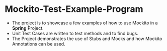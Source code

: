 # Mockito-Test-Example-Program
- The project is to showcase a few examples of how to use Mockito in a **Spring** Project.
- Unit Test Cases are written to test methods and to find bugs.
- The Project demonstrates the use of Stubs and Mocks and how Mockito Annotations can be used.
